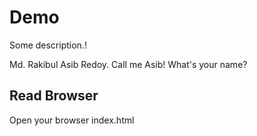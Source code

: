 # Demo

Some description.!

Md. Rakibul Asib Redoy. Call me Asib! What's your name?

## Read Browser

Open your browser index.html